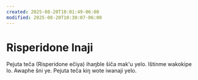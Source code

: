 ```yaml
---
created: 2025-08-20T10:01:49-06:00
modified: 2025-08-20T10:30:07-06:00
---
```


# Risperidone Inaji

Pejuta teča (Risperidone ečiya) ihaŋble šiča mak'u yelo. Ištinme wakokipe lo. Awaphe šni ye. Pejuta teča kiŋ wote iwanaji yelo.
